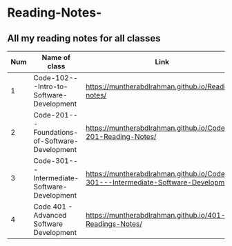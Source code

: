 # Reading-Notes-

## All my reading notes for all classes 

Num|Name of class|Link
-|-|-
1|Code-102---Intro-to-Software-Development|https://muntherabdlrahman.github.io/Reading-notes/
2|Code-201---Foundations-of-Software-Development|https://muntherabdlrahman.github.io/Code-201-Reading-Notes/ 
3|Code-301---Intermediate-Software-Development|https://muntherabdlrahman.github.io/Code-301---Intermediate-Software-Development/
4|Code 401 - Advanced Software Development|https://muntherabdlrahman.github.io/401-Readings-Notes/

